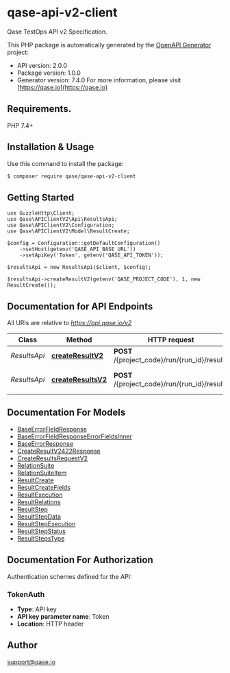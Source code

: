 # qase-api-v2-client

Qase TestOps API v2 Specification.

This PHP package is automatically generated by the [OpenAPI Generator](https://openapi-generator.tech) project:

- API version: 2.0.0
- Package version: 1.0.0
- Generator version: 7.4.0
  For more information, please visit [https://qase.io](https://qase.io)

## Requirements.

PHP 7.4+

## Installation & Usage

Use this command to install the package:

```sh
$ composer require qase/qase-api-v2-client
```

## Getting Started

```injectablephp
use GuzzleHttp\Client;
use Qase\APIClientV2\Api\ResultsApi;
use Qase\APIClientV2\Configuration;
use Qase\APIClientV2\Model\ResultCreate;

$config = Configuration::getDefaultConfiguration()
    ->setHost(getenv('QASE_API_BASE_URL'))
    ->setApiKey('Token', getenv('QASE_API_TOKEN'));

$resultsApi = new ResultsApi($client, $config);

$resultsApi->createResultV2(getenv('QASE_PROJECT_CODE'), 1, new ResultCreate());
```

## Documentation for API Endpoints

All URIs are relative to *https://api.qase.io/v2*

 Class        | Method                                                    | HTTP request                                  | Description                 
--------------|-----------------------------------------------------------|-----------------------------------------------|-----------------------------
 *ResultsApi* | [**createResultV2**](docs/ResultsApi.md#createResultV2)   | **POST** /{project_code}/run/{run_id}/result  | Create test run result      
 *ResultsApi* | [**createResultsV2**](docs/ResultsApi.md#createResultsV2) | **POST** /{project_code}/run/{run_id}/results | Bulk create test run result 

## Documentation For Models

- [BaseErrorFieldResponse](docs/BaseErrorFieldResponse.md)
- [BaseErrorFieldResponseErrorFieldsInner](docs/BaseErrorFieldResponseErrorFieldsInner.md)
- [BaseErrorResponse](docs/BaseErrorResponse.md)
- [CreateResultV2422Response](docs/CreateResultV2422Response.md)
- [CreateResultsRequestV2](docs/CreateResultsRequestV2.md)
- [RelationSuite](docs/RelationSuite.md)
- [RelationSuiteItem](docs/RelationSuiteItem.md)
- [ResultCreate](docs/ResultCreate.md)
- [ResultCreateFields](docs/ResultCreateFields.md)
- [ResultExecution](docs/ResultExecution.md)
- [ResultRelations](docs/ResultRelations.md)
- [ResultStep](docs/ResultStep.md)
- [ResultStepData](docs/ResultStepData.md)
- [ResultStepExecution](docs/ResultStepExecution.md)
- [ResultStepStatus](docs/ResultStepStatus.md)
- [ResultStepsType](docs/ResultStepsType.md)

<a id="documentation-for-authorization"></a>

## Documentation For Authorization

Authentication schemes defined for the API:
<a id="TokenAuth"></a>

### TokenAuth

- **Type**: API key
- **API key parameter name**: Token
- **Location**: HTTP header

## Author

support@qase.io


